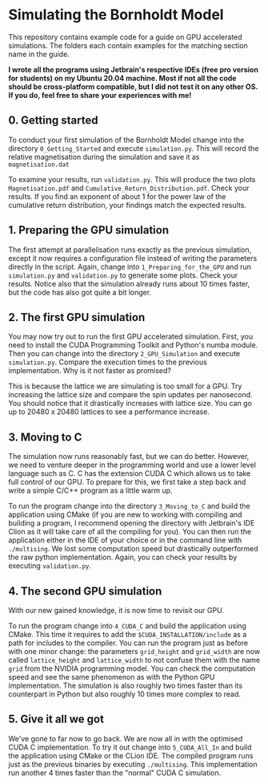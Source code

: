 # Simulating the Bornholdt Model

This repository contains example code for a guide on 
GPU accelerated simulations. The folders each contain
examples for the matching section name in the guide.

**I wrote all the programs using Jetbrain's respective IDEs
(free pro version for students) on my Ubuntu 20.04 machine.
Most if not all the code should be cross-platform compatible,
but I did not test it on any other OS. If you do, feel free to
share your experiences with me!**

## 0. Getting started

To conduct your first simulation of the Bornholdt Model 
change into the directory ```0_Getting_Started``` and 
execute ```simulation.py```. This will record the relative
magnetisation during the simulation and save it as ```magnetisation.dat```

To examine your results, run ```validation.py```. This will produce
the two plots ```Magnetisation.pdf``` and 
```Cumulative_Return_Distribution.pdf```. Check your results. If you 
find an exponent of about 1 for the power law of the cumulative
return distribution, your findings match the expected results.

## 1. Preparing the GPU simulation

The first attempt at parallelisation runs exactly as the previous simulation,
except it now requires a configuration file instead of writing the 
parameters directly in the script. Again, change into
```1_Preparing_for_the_GPU``` and run ```simulation.py``` and 
```validation.py``` to generate some plots. Check your results. Notice also
that the simulation already runs about 10 times faster, but the code has
also got quite a bit longer.

## 2. The first GPU simulation

You may now try out to run the first GPU accelerated simulation.
First, you need to install the CUDA Programming Toolkit and Python's
numba module. Then you can change into the directory ```2_GPU_Simulation```
and execute ```simulation.py```. Compare the execution times to the
previous implementation. Why is it not faster as promised?

This is because the lattice we are simulating is too small for a GPU. Try 
increasing the lattice size and compare the spin updates per nanosecond.
You should notice that it drastically increases with lattice size. You
can go up to 20480 x 20480 lattices to see a performance increase.

## 3. Moving to C

The simulation now runs reasonably fast, but we can do better. However,
we need to venture deeper in the programming world and use a lower
level language such as C. C has the extension CUDA C which allows us to
take full control of our GPU. To prepare for this, we first take a step
back and write a simple C/C++ program as a little warm up.

To run the program change into the directory ```3_Moving_to_C``` and 
build the application using CMake (if you are new to working with
compiling and building a program, I recommend opening the directory with
Jetbrain's IDE Clion as it will take care of all the compiling for you).
You can then run the application either in the IDE of your choice or 
in the command line with ```./multising```. We lost some computation 
speed but drastically outperformed the raw python implementation.
Again, you can check your results by executing ```validation.py```.

## 4. The second GPU simulation

With our new gained knowledge, it is now time to revisit our GPU.

To run the program change into ```4_CUDA_C``` and build the application
using CMake. This time it requires to add the ```$CUDA_INSTALLATION/include```
as a path for includes to the compiler. You can run the program just as 
before with one minor change: the parameters ```grid_height``` and
```grid_width``` are now called ```lattice_height``` and
```lattice_width``` to not confuse them with the name ```grid```
from the NVIDIA programming model. You can check the computation speed
and see the same phenomenon as with the Python GPU implementation. The 
simulation is also roughly two times faster than its counterpart in Python
but also roughly 10 times more complex to read.

## 5. Give it all we got

We've gone to far now to go back. We are now all in with the optimised CUDA C
implementation. To try it out change into ```5_CUDA_All_In``` and build the
application using CMake or the CLion IDE. The compiled program runs just as 
the previous binaries by executing ```./multising```. This implementation
run another 4 times faster than the "normal" CUDA C simulation.


